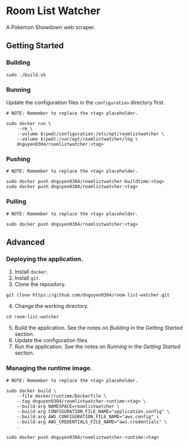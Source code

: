 # Room List Watcher
A Pokemon Showdown web scraper.

## Getting Started
### Building
```
sudo ./build.sh
```

### Running
Update the configuration files in the `configuration` directory first.
```
# NOTE: Remember to replace the <tag> placeholder.

sudo docker run \
    --rm \
    --volume $(pwd)/configuration:/etc/opt/roomlistwatcher \
    --volume $(pwd):/var/opt/roomlistwatcher/log \
    dnguyen0304/roomlistwatcher:<tag>
```

### Pushing
```
# NOTE: Remember to replace the <tag> placeholder.

sudo docker push dnguyen0304/roomlistwatcher-buildtime:<tag>
sudo docker push dnguyen0304/roomlistwatcher:<tag>
```

### Pulling
```
# NOTE: Remember to replace the <tag> placeholder.

sudo docker push dnguyen0304/roomlistwatcher:<tag>
```

## Advanced
### Deploying the application.
1. Install `docker`.
2. Install `git`.
3. Clone the repository.
```
git clone https://github.com/dnguyen0304/room-list-watcher.git
```
4. Change the working directory.
```
cd room-list-watcher
```
5. Build the application. See the notes on _Building_ in the _Getting Started_ section.
6. Update the configuration files.
7. Run the application. See the notes on _Running_ in the _Getting Started_ section.

### Managing the runtime image.
```
# NOTE: Remember to replace the <tag> placeholder.

sudo docker build \
    --file docker/runtime/Dockerfile \
    --tag dnguyen0304/roomlistwatcher-runtime:<tag> \
    --build-arg NAMESPACE=roomlistwatcher \
    --build-arg CONFIGURATION_FILE_NAME="application.config" \
    --build-arg AWS_CONFIGURATION_FILE_NAME="aws.config" \
    --build-arg AWS_CREDENTIALS_FILE_NAME="aws.credentials" \
    .

sudo docker push dnguyen0304/roomlistwatcher-runtime:<tag>
```
